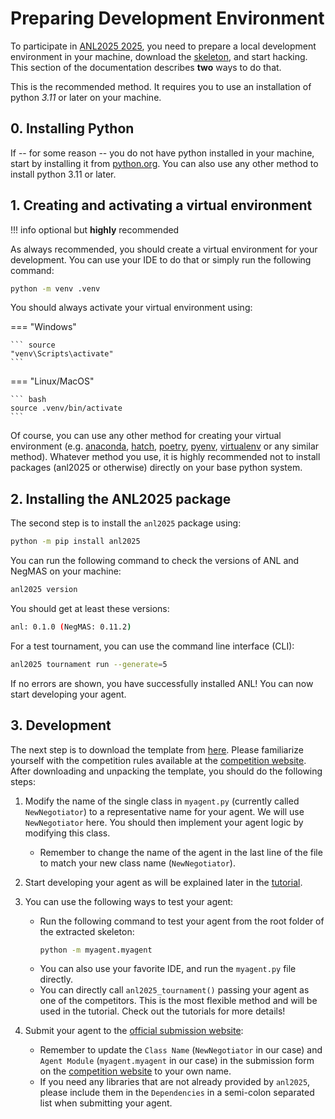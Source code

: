 # Preparing Development Environment

To participate in [ANL2025 2025](https://scml.cs.brown.edu/anl), you need to prepare a local development environment in your machine, download the [skeleton](https://autoneg.github.io/files/anl2025/anl2025.zip), and start hacking. This section of the documentation describes **two** ways to do that.


This is the recommended method. It requires you to use an installation of python *3.11* or later on your machine.

## 0. Installing Python
If -- for some reason -- you do not have python installed in your machine, start by installing it from [python.org](https://www.python.org/downloads/). You can also use any other method to install python 3.11 or later.

## 1. Creating and activating a virtual environment

!!! info
    optional but **highly** recommended

As always recommended, you should create a virtual environment for your development. You can use your IDE to do that or simply run the following command:
```bash
python -m venv .venv
```
You should always activate your virtual environment using:

=== "Windows"

    ``` source
    "venv\Scripts\activate"
    ```

=== "Linux/MacOS"

    ``` bash
    source .venv/bin/activate
    ```

Of course, you can use any other method for creating your virtual environment (e.g. [anaconda](https://www.anaconda.com), [hatch](https://github.com/pypa/hatch), [poetry](https://python-poetry.org), [pyenv](https://github.com/pyenv/pyenv), [virtualenv](https://virtualenv.pypa.io/en/latest/) or any similar method). Whatever method you use, it is highly recommended not to install packages (anl2025 or otherwise) directly on your base python system.

## 2. Installing the ANL2025 package
The second step is to install the `anl2025` package using:

```bash
python -m pip install anl2025
```

You can run the following command to check the versions of ANL and NegMAS on your machine:

```bash
anl2025 version
```

You should get at least these versions:

```bash
anl: 0.1.0 (NegMAS: 0.11.2)
```

For a test tournament, you can use the command line interface (CLI):

```bash
anl2025 tournament run --generate=5
```

If no errors are shown, you have successfully installed ANL! You can now start developing your agent.



## 3. Development

The next step is to download the template from [here](https://drive.google.com/drive/folders/1xc5qt7XlZQQv6q1NVnu2vP6Ou-YOQUms?usp=drive_link). Please familiarize yourself with the competition rules available at the [competition website](https://scml.cs.brown.edu/anl).
After downloading and unpacking the template, you should do the following steps:

1. Modify the name of the single class in `myagent.py` (currently called `NewNegotiator`) to a representative name for your agent. We will use `NewNegotiator` here. You should then implement your agent logic by modifying this class.
    - Remember to change the name of the agent in the last line of the file to match your new class name (`NewNegotiator`).
2. Start developing your agent as will be explained later in the [tutorial](https://autoneg.github.io/anl2025/tutorials/tutorial/).
3. You can use the following ways to test your agent:
    - Run the following command to test your agent from the root folder of the extracted skeleton:
      ```bash
      python -m myagent.myagent
      ```
    - You can also use your favorite IDE, and run the `myagent.py` file directly.
    - You can directly call `anl2025_tournament()` passing your agent as one of the competitors. This is the most flexible method and will be used in the tutorial.
Check out the tutorials for more details!

5. Submit your agent to the [official submission website](https://scml.cs.brown.edu/anl):
    - Remember to update the `Class Name` (`NewNegotiator` in our case) and `Agent Module` (`myagent.myagent` in our case) in the submission form on the  [competition website](https://scml.cs.brown.edu/anl) to your own name.
    - If you need any libraries that are not already provided by `anl2025`, please include them in the `Dependencies` in a semi-colon separated list when submitting your agent.

